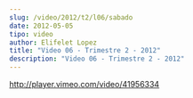 ```yaml
---
slug: /video/2012/t2/l06/sabado
date: 2012-05-05
tipo: video
author: Elifelet Lopez
title: "Video 06 - Trimestre 2 - 2012"
description: "Video 06 - Trimestre 2 - 2012"
---
```


http://player.vimeo.com/video/41956334
